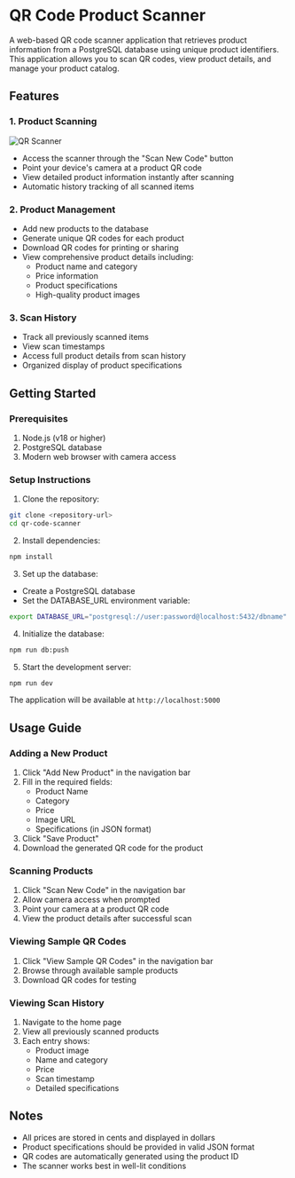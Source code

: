 # QR Code Product Scanner

A web-based QR code scanner application that retrieves product information from a PostgreSQL database using unique product identifiers. This application allows you to scan QR codes, view product details, and manage your product catalog.

## Features

### 1. Product Scanning
![QR Scanner](https://img-prod-cms-rt-microsoft-com.akamaized.net/cms/api/am/imageFileData/RWBrzy?ver=85d4)

- Access the scanner through the "Scan New Code" button
- Point your device's camera at a product QR code
- View detailed product information instantly after scanning
- Automatic history tracking of all scanned items

### 2. Product Management
- Add new products to the database
- Generate unique QR codes for each product
- Download QR codes for printing or sharing
- View comprehensive product details including:
  - Product name and category
  - Price information
  - Product specifications
  - High-quality product images

### 3. Scan History
- Track all previously scanned items
- View scan timestamps
- Access full product details from scan history
- Organized display of product specifications

## Getting Started

### Prerequisites
1. Node.js (v18 or higher)
2. PostgreSQL database
3. Modern web browser with camera access

### Setup Instructions

1. Clone the repository:
```bash
git clone <repository-url>
cd qr-code-scanner
```

2. Install dependencies:
```bash
npm install
```

3. Set up the database:
- Create a PostgreSQL database
- Set the DATABASE_URL environment variable:
```bash
export DATABASE_URL="postgresql://user:password@localhost:5432/dbname"
```

4. Initialize the database:
```bash
npm run db:push
```

5. Start the development server:
```bash
npm run dev
```

The application will be available at `http://localhost:5000`

## Usage Guide

### Adding a New Product

1. Click "Add New Product" in the navigation bar
2. Fill in the required fields:
   - Product Name
   - Category
   - Price
   - Image URL
   - Specifications (in JSON format)
3. Click "Save Product"
4. Download the generated QR code for the product

### Scanning Products

1. Click "Scan New Code" in the navigation bar
2. Allow camera access when prompted
3. Point your camera at a product QR code
4. View the product details after successful scan

### Viewing Sample QR Codes

1. Click "View Sample QR Codes" in the navigation bar
2. Browse through available sample products
3. Download QR codes for testing

### Viewing Scan History

1. Navigate to the home page
2. View all previously scanned products
3. Each entry shows:
   - Product image
   - Name and category
   - Price
   - Scan timestamp
   - Detailed specifications

## Notes

- All prices are stored in cents and displayed in dollars
- Product specifications should be provided in valid JSON format
- QR codes are automatically generated using the product ID
- The scanner works best in well-lit conditions
